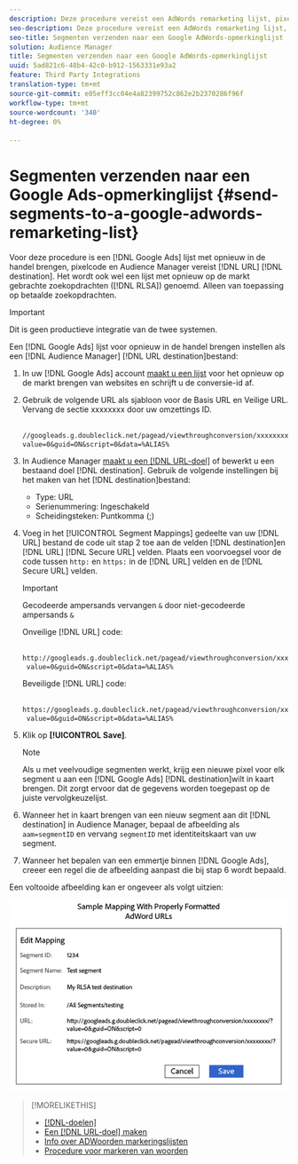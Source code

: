 ```yaml
---
description: Deze procedure vereist een AdWords remarketing lijst, pixelcode, en een Audience Manager URL bestemming. Het is ook gekend als remarketing lijst voor de integratie van onderzoeksadvertenties (RLSA). Alleen van toepassing op betaalde zoekopdrachten.
seo-description: Deze procedure vereist een AdWords remarketing lijst, pixelcode, en een Audience Manager URL bestemming. Het is ook gekend als remarketing lijst voor de integratie van onderzoeksadvertenties (RLSA). Alleen van toepassing op betaalde zoekopdrachten.
seo-title: Segmenten verzenden naar een Google AdWords-opmerkinglijst
solution: Audience Manager
title: Segmenten verzenden naar een Google AdWords-opmerkinglijst
uuid: 5ad821c6-48b4-42c0-b912-1563331e93a2
feature: Third Party Integrations
translation-type: tm+mt
source-git-commit: e05eff3cc04e4a82399752c862e2b2370286f96f
workflow-type: tm+mt
source-wordcount: '340'
ht-degree: 0%

---
```



# Segmenten verzenden naar een Google Ads-opmerkinglijst {#send-segments-to-a-google-adwords-remarketing-list}

Voor deze procedure is een [!DNL Google Ads] lijst met opnieuw in de handel brengen, pixelcode en Audience Manager vereist [!DNL URL] [!DNL destination]. Het wordt ook wel een lijst met opnieuw op de markt gebrachte zoekopdrachten ([!DNL RLSA]) genoemd. Alleen van toepassing op betaalde zoekopdrachten.

>[!IMPORTANT]
>Dit is geen productieve integratie van de twee systemen.

Een [!DNL Google Ads] lijst voor opnieuw in de handel brengen instellen als een [!DNL Audience Manager] [!DNL URL destination]bestand:

1. In uw [!DNL Google Ads] account [maakt u een lijst](https://support.google.com/adwords/answer/2454064?hl=en) voor het opnieuw op de markt brengen van websites en schrijft u de conversie-id af.
1. Gebruik de volgende URL als sjabloon voor de Basis URL en Veilige URL. Vervang de sectie xxxxxxxx door uw omzettings ID.

   ```
    //googleads.g.doubleclick.net/pagead/viewthroughconversion/xxxxxxxx/?value=0&guid=ON&script=0&data=%ALIAS%
   ```

1. In Audience Manager [maakt u een [!DNL URL-doel]](../../features/destinations/create-url-destination.md) of bewerkt u een bestaand doel [!DNL destination]. Gebruik de volgende instellingen bij het maken van het [!DNL destination]bestand:
   * Type: URL
   * Serienummering: Ingeschakeld
   * Scheidingsteken: Puntkomma (;)

1. Voeg in het [!UICONTROL Segment Mappings] gedeelte van uw [!DNL URL] bestand de code uit stap 2 toe aan de velden [!DNL destination]en [!DNL URL] [!DNL Secure URL] velden. Plaats een voorvoegsel voor de code tussen `http:` en `https:` in de [!DNL URL] velden en de [!DNL Secure URL] velden.

   >[!IMPORTANT]
   >
   >Gecodeerde ampersands vervangen `&` door niet-gecodeerde ampersands `&`

   Onveilige [!DNL URL] code:

   ```
    http://googleads.g.doubleclick.net/pagead/viewthroughconversion/xxxxxxxx/?
    value=0&guid=ON&script=0&data=%ALIAS%
   ```

   Beveiligde [!DNL URL] code:

   ```
    https://googleads.g.doubleclick.net/pagead/viewthroughconversion/xxxxxxxx/?
    value=0&guid=ON&script=0&data=%ALIAS%
   ```

1. Klik op **[!UICONTROL Save]**.

   >[!NOTE]
   >
   >Als u met veelvoudige segmenten werkt, krijg een nieuwe pixel voor elk segment u aan een [!DNL Google Ads] [!DNL destination]wilt in kaart brengen. Dit zorgt ervoor dat de gegevens worden toegepast op de juiste vervolgkeuzelijst.

1. Wanneer het in kaart brengen van een nieuw segment aan dit [!DNL destination] in Audience Manager, bepaal de afbeelding als `aam=segmentID` en vervang `segmentID` met identiteitskaart van uw segment.
1. Wanneer het bepalen van een emmertje binnen [!DNL Google Ads], creeer een regel die de afbeelding aanpast die bij stap 6 wordt bepaald.

Een voltooide afbeelding kan er ongeveer als volgt uitzien:

![](../assets/rlsa_mapping.png)

>[!MORELIKETHIS]
>
>* [[!DNL-doelen]](../../features/destinations/destinations.md)
>* [Een [!DNL URL-doel] maken](../../features/destinations/create-url-destination.md)
>* [Info over ADWoorden markeringslijsten](https://support.google.com/adwords/answer/2472738)
>* [Procedure voor markeren van woorden](https://support.google.com/adwords/answer/2454000)

